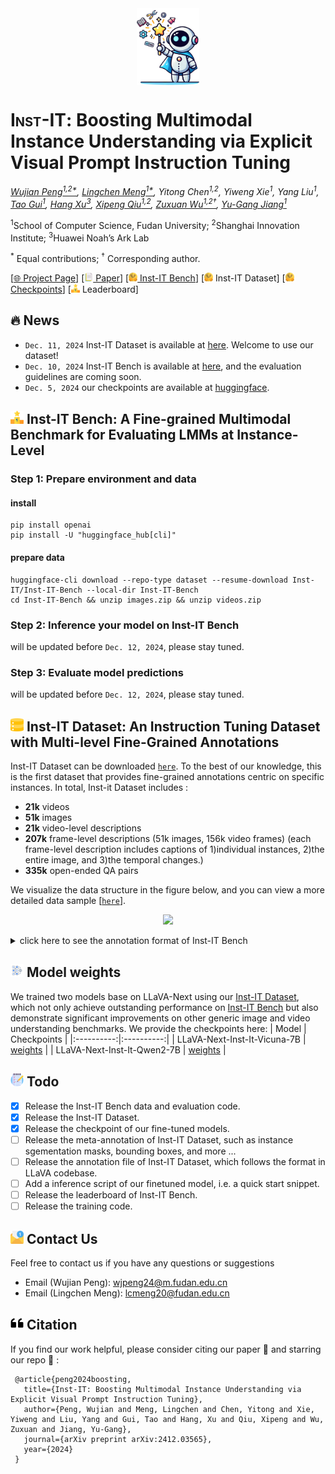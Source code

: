 <div align="center">
  <img src="assets/logo.png" width="100px" style="vertical-align: middle; display: inline;">
</div>

# <span style="font-variant: small-caps">Inst-IT</span>: Boosting Multimodal Instance Understanding via Explicit Visual Prompt Instruction Tuning

_[Wujian Peng<sup>1,2*</sup>](https://scholar.google.com/citations?user=GTuWk9YAAAAJ&hl=zh-CN), [Lingchen Meng<sup>1*</sup>](https://menglcool.github.io/), Yitong Chen<sup>1,2</sup>, Yiweng Xie<sup>1</sup>, Yang Liu<sup>1</sup>,_
_[Tao Gui<sup>1</sup>](https://guitaowufeng.github.io/), [Hang Xu<sup>3</sup>](https://xuhangcn.github.io/), [Xipeng Qiu<sup>1,2</sup>](https://xpqiu.github.io/en.html), [Zuxuan Wu<sup>1,2&dagger;</sup>](https://xpqiu.github.io/en.html), [Yu-Gang Jiang<sup>1</sup>](https://scholar.google.com/citations?user=f3_FP8AAAAAJ&hl=en)_

 <sup>1</sup>School of Computer Science, Fudan University; <sup>2</sup>Shanghai Innovation Institute; <sup>3</sup>Huawei Noah’s Ark Lab

 <sup>*</sup> Equal contributions; <sup>&dagger;</sup> Corresponding author.

[[🌐 Project Page](https://inst-it.github.io/)]
[[<img src="assets/paper.png" alt="📄" style="height: 1em;"> Paper](https://arxiv.org/abs/2412.03565)] 
[[<img src="assets/hf.png" alt="🤗" style="height: 1em;"> Inst-IT Bench](https://huggingface.co/datasets/Inst-IT/Inst-IT-Bench)] 
[<img src="assets/hf.png" alt="🤗" style="height: 1em;"> Inst-IT Dataset] 
[[<img src="assets/hf.png" alt="🤗" style="height: 1em;"> Checkpoints](https://huggingface.co/Inst-IT)] 
[<img src="assets/leaderboard.png" alt="🏆" style="height: 1em;"> Leaderboard] 

## 🔥 News
* `Dec. 11, 2024` Inst-IT Dataset is available at [here](https://huggingface.co/datasets/Inst-IT/Inst-IT-Dataset). Welcome to use our dataset!
* `Dec. 10, 2024` Inst-IT Bench is available at [here](https://huggingface.co/datasets/Inst-IT/Inst-IT-Bench), and the evaluation guidelines are coming soon.
* `Dec. 5, 2024` our checkpoints are available at [huggingface](https://huggingface.co/Inst-IT).

## <img src="assets/leaderboard.png" alt="🏆" style="height: 1em;"> Inst-IT Bench: A Fine-grained Multimodal Benchmark for Evaluating LMMs at Instance-Level
### Step 1: Prepare environment and data
#### install
```shell
pip install openai
pip install -U "huggingface_hub[cli]"
```
#### prepare data
```shell
huggingface-cli download --repo-type dataset --resume-download Inst-IT/Inst-IT-Bench --local-dir Inst-IT-Bench
cd Inst-IT-Bench && unzip images.zip && unzip videos.zip
```

### Step 2: Inference your model on Inst-IT Bench
will be updated before `Dec. 12, 2024`, please stay tuned.

### Step 3: Evaluate model predictions
will be updated before `Dec. 12, 2024`, please stay tuned.

## <img src="assets/dataset.png" alt="🏆" style="height: 1em;"> Inst-IT Dataset: An Instruction Tuning Dataset with Multi-level Fine-Grained Annotations
Inst-IT Dataset can be downloaded [`here`](https://huggingface.co/datasets/Inst-IT/Inst-IT-Dataset). To the best of our knowledge, this is the first dataset that provides fine-grained annotations centric on specific instances. In total, Inst-it Dataset includes :
- **21k** videos
- **51k** images
- **21k** video-level descriptions
- **207k** frame-level descriptions (51k images, 156k video frames) (each frame-level description includes captions of 1)individual instances, 2)the entire image, and 3)the temporal changes.)
- **335k** open-ended QA pairs

We visualize the data structure in the figure below, and you can view a more detailed data sample [[`here`]](https://inst-it.github.io/#dataset).
<p align="center">
    <img src="https://inst-it.github.io/images/data.png" width="70%"> <br>
</p>

<details>
<summary>click here to see the annotation format of Inst-IT Bench</summary>
  
- video annotations in file [`inst_it_dataset_video_21k.json`](https://huggingface.co/datasets/Inst-IT/Inst-IT-Dataset/blob/main/inst_it_dataset_video_21k.json)

```
[
    {
        "video_id": int,
        "frame_level_caption": (annotation for each frames within this video)
          [
              {
                  "timestamp": int, (indicate the timestamp of this frame in the video, e.g. <1>)
                  "frame_name": string, (the image filename of this frame)
                  "instance_level": (caption for each instance within this frame)
                    {
                        "1": "caption for instance 1",
                        (more instance level captions ...)
                    },
                  "image_level": string, (caption for the entire frame)
                  "temporal_change": string (caption for the temporal changes relative to the previous frame)
              },
              (more frame level captions ...)
          ],
        "question_answer_pairs": (open ended question answer pairs)
          [
             {
                "question": "the question",
                "answer": "the corresponding answer"
              },
             (more question answer pairs ...)
          ],
        "video_level_caption": string, (a dense caption for the entire video, encompassing all frames)
        "video_path": string (the path to where this video is stored)
    },
    (more annotations for other videos ...)
]
```

- image annotations in file [`inst_it_dataset_image_51k.json`](https://huggingface.co/datasets/Inst-IT/Inst-IT-Dataset/blob/main/inst_it_dataset_image_51k.json)
```
[
    {
        "image_id": int,
        "instance_level_caption": (caption for each instance within this image)
          {
              "1": "caption for instance 1",
              (more instance level captions ...)
          },
        "image_level_caption": string, (caption for the entire image)
        "image_path": string (the path to where this image is stored)
    },
    (more annotations for other images ...)
]
```
</details>

## <img src="assets/model.png" alt="🌐" style="height: 1em;"> Model weights
We trained two models base on LLaVA-Next using our [Inst-IT Dataset](https://huggingface.co/datasets/Inst-IT/Inst-IT-Dataset), which not only achieve outstanding performance on [Inst-IT Bench](https://huggingface.co/datasets/Inst-IT/Inst-IT-Bench) but also demonstrate significant improvements on other generic image and video understanding benchmarks. We provide the checkpoints here:
| Model | Checkpoints |
|:----------:|:----------:|
| LLaVA-Next-Inst-It-Vicuna-7B | [weights](https://huggingface.co/Inst-IT/LLaVA-Next-Inst-It-Qwen2-7B) | 
| LLaVA-Next-Inst-It-Qwen2-7B | [weights](https://huggingface.co/Inst-IT/LLaVA-Next-Inst-It-Vicuna-7B) |

## <img src="assets/todo.png" alt="📝" style="height: 1em;">  Todo
- [x] Release the Inst-IT Bench data and evaluation code.
- [x] Release the Inst-IT Dataset.
- [x] Release the checkpoint of our fine-tuned models.
- [ ] Release the meta-annotation of Inst-IT Dataset, such as instance sgementation masks, bounding boxes, and more ...
- [ ] Release the annotation file of Inst-IT Dataset, which follows the format in LLaVA codebase.
- [ ] Add a inference script of our finetuned model, i.e. a quick start snippet.
- [ ] Release the leaderboard of Inst-IT Bench.
- [ ] Release the training code.

##  <img src="assets/email.png" alt="📧" style="height: 1em;"> Contact Us
Feel free to contact us if you have any questions or suggestions 
- Email (Wujian Peng): wjpeng24@m.fudan.edu.cn
- Email (Lingchen Meng): lcmeng20@fudan.edu.cn
##  <img src="assets/cite.png" alt="📎" style="height: 1em;"> Citation
If you find our work helpful, please consider citing our paper :paperclip: and starring our repo :star2: :

```
 @article{peng2024boosting,
   title={Inst-IT: Boosting Multimodal Instance Understanding via Explicit Visual Prompt Instruction Tuning},
   author={Peng, Wujian and Meng, Lingchen and Chen, Yitong and Xie, Yiweng and Liu, Yang and Gui, Tao and Hang, Xu and Qiu, Xipeng and Wu, Zuxuan and Jiang, Yu-Gang},
   journal={arXiv preprint arXiv:2412.03565},
   year={2024}
 }
```
